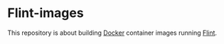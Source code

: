 Flint-images
============

This repository is about building [Docker](https://www.docker.com/) container
images running [Flint](https://flintsimulator.org/).

